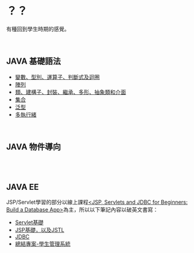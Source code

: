 

# ？？
有種回到學生時期的感覺。

<br>

## JAVA 基礎語法

<ul>
<li><a href="https://github.com/balladeop52no4/JAVA_Notes/issues/28#issue-728726766">變數、型別、運算子、判斷式及迴圈</a></li>
<li><a href="#">陣列</a></li>
<li><a href="#">類、建構子、封裝、繼承、多形、抽象類和介面</a></li>
<li><a href="https://github.com/balladeop52no4/JAVA_Notes/issues/26#issue-688290515">集合</a></li>
<li><a href="#">泛型</a></li>
<li><a href="#">多執行緒</a></li>

  
  
</ul>

<br>

## JAVA 物件導向
<br>
<br>

## JAVA EE
JSP/Servlet學習的部分以線上課程<a href="https://www.udemy.com/course/jsp-tutorial/"><JSP, Servlets and JDBC for Beginners: Build a Database App></a>為主，所以以下筆記內容以破英文書寫：
  
<ul>
<li><a href="https://github.com/balladeop52no4/JAVA_Notes/issues/20">Servlet基礎</a></li>
<li><a href="https://github.com/balladeop52no4/JAVA_Notes/issues/21">JSP基礎，以及JSTL</a></li>
<li><a href="https://github.com/balladeop52no4/JAVA_Notes/issues/23">JDBC</a></li>
<li><a href="https://github.com/balladeop52no4/JAVA_Notes/issues/22">總結專案-學生管理系統</a></li>
</ul>
